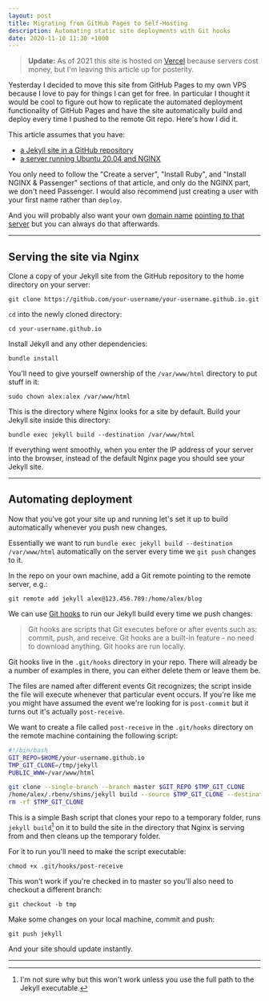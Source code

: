 ```yaml
---
layout: post
title: Migrating from GitHub Pages to Self-Hosting
description: Automating static site deployments with Git hooks
date: 2020-11-10 11:30 +1000
---
```


>**Update:** As of 2021 this site is hosted on [Vercel](https://vercel.com) because servers cost money, but I'm leaving this article up for posterity.

Yesterday I decided to move this site from GitHub Pages to my own VPS because I love to pay for things I can get for free. In particular I thought it would be cool to figure out how to replicate the automated deployment functionality of GitHub Pages and have the site automatically build and deploy every time I pushed to the remote Git repo. Here's how I did it.

This article assumes that you have:
  - [a Jekyll site in a GitHub repository](https://docs.github.com/en/free-pro-team@latest/github/working-with-github-pages/creating-a-github-pages-site-with-jekyll)
  - [a server running Ubuntu 20.04 and NGINX](https://gorails.com/deploy/ubuntu/20.04) 

You only need to follow the "Create a server", "Install Ruby", and "Install NGINX & Passenger" sections of that article, and only do the NGINX part, we don't need Passenger. I would also recommend just creating a user with your first name rather than `deploy`.

And you will probably also want your own [domain name](https://www.namecheap.com/) [pointing to that server](https://www.namecheap.com/support/knowledgebase/article.aspx/9837/46/how-to-connect-a-domain-to-a-server-or-hosting#viaip) but you can always do that afterwards.

---

## Serving the site via Nginx

Clone a copy of your Jekyll site from the GitHub repository to the home directory on your server:

```shell
git clone https://github.com/your-username/your-username.github.io.git
```

`cd` into the newly cloned directory:

```shell
cd your-username.github.io
```

Install Jekyll and any other dependencies:

```shell
bundle install
```

You'll need to give yourself ownership of the `/var/www/html` directory to put stuff in it:

```shell
sudo chown alex:alex /var/www/html
```

This is the directory where Nginx looks for a site by default. Build your Jekyll site inside this directory:

```shell
bundle exec jekyll build --destination /var/www/html
```

If everything went smoothly, when you enter the IP address of your server into the browser, instead of the default Nginx page you should see your Jekyll site.

---

## Automating deployment

Now that you've got your site up and running let's set it up to build automatically whenever you push new changes.

Essentially we want to run `bundle exec jekyll build --destination /var/www/html` automatically on the server every time we `git push` changes to it.

In the repo on your own machine, add a Git remote pointing to the remote server, e.g.:

```shell
git remote add jekyll alex@123.456.789:/home/alex/blog
```

We can use [Git hooks](https://githooks.com/) to run our Jekyll build every time we push changes:

>Git hooks are scripts that Git executes before or after events such as: commit, push, and receive. Git hooks are a built-in feature - no need to download anything. Git hooks are run locally.

Git hooks live in the `.git/hooks` directory in your repo. There will already be a number of examples in there, you can either delete them or leave them be. 

The files are named after different events Git recognizes; the script inside the file will execute whenever that particular event occurs. If you're like me you might have assumed the event we're looking for is `post-commit` but it turns out it's actually `post-receive`.

We want to create a file called `post-receive` in the `.git/hooks` directory on the remote machine containing the following script:

```bash
#!/bin/bash
GIT_REPO=$HOME/your-username.github.io
TMP_GIT_CLONE=/tmp/jekyll
PUBLIC_WWW=/var/www/html

git clone --single-branch --branch master $GIT_REPO $TMP_GIT_CLONE
/home/alex/.rbenv/shims/jekyll build --source $TMP_GIT_CLONE --destination $PUBLIC_WWW
rm -rf $TMP_GIT_CLONE
```

This is a simple Bash script that clones your repo to a temporary folder, runs `jekyll build`[^2] on it to build the site in the directory that Nginx is serving from and then cleans up the temporary folder.

For it to run you'll need to make the script executable:

```shell
chmod +x .git/hooks/post-receive
```

This won't work if you're checked in to master so you'll also need to checkout a different branch:

```shell
git checkout -b tmp
```

Make some changes on your local machine, commit and push:

```shell
git push jekyll
```

And your site should update instantly.

---

[^1]: There are a few things going on here but explaining them in detail is outside the scope of this article. [Here's a good article that explains some of it.](https://linuxhint.com/path_in_bash/)
[^2]: I'm not sure why but this won't work unless you use the full path to the Jekyll executable.
